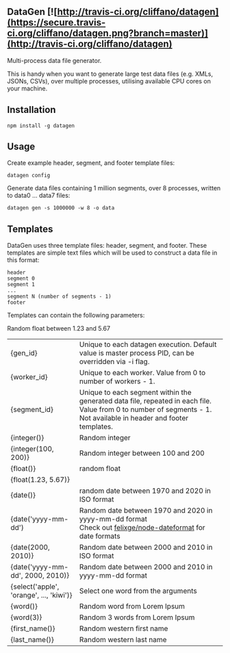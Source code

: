 DataGen [![http://travis-ci.org/cliffano/datagen](https://secure.travis-ci.org/cliffano/datagen.png?branch=master)](http://travis-ci.org/cliffano/datagen)
-------

Multi-process data file generator.

This is handy when you want to generate large test data files (e.g. XMLs, JSONs, CSVs), over multiple processes, utilising available CPU cores on your machine.

Installation
------------

    npm install -g datagen 

Usage
-----

Create example header, segment, and footer template files:

    datagen config

Generate data files containing 1 million segments, over 8 processes, written to data0 ... data7 files:

    datagen gen -s 1000000 -w 8 -o data

Templates
---------

DataGen uses three template files: header, segment, and footer. These templates are simple text files which will be used to construct a data file in this format:

    header
    segment 0
    segment 1
    ...
    segment N (number of segments - 1)
    footer

Templates can contain the following parameters:

<table>
<tr><td>{gen_id}</td><td>Unique to each datagen execution. Default value is master process PID, can be overridden via -i flag.</td></tr>
<tr><td>{worker_id}</td><td>Unique to each worker. Value from 0 to number of workers - 1.</td></tr>
<tr><td>{segment_id}</td><td>Unique to each segment within the generated data file, repeated in each file. Value from 0 to number of segments - 1. Not available in header and footer templates.</td></tr>
<tr><td>{integer()}</td><td>Random integer</td></tr>
<tr><td>{integer(100, 200)}</td><td>Random integer between 100 and 200</td></tr>
<tr><td>{float()}</td><td>random float</td></tr>
<tr><td>{float(1.23, 5.67)}</td>Random float between 1.23 and 5.67<td></td></tr>
<tr><td>{date()}</td><td>random date between 1970 and 2020 in ISO format</td></tr>
<tr><td>{date('yyyy-mm-dd')</td><td>Random date between 1970 and 2020 in yyyy-mm-dd format<br/>Check out <a href="http://github.com/felixge/node-dateformat">felixge/node-dateformat</a> for date formats</td></tr>
<tr><td>{date(2000, 2010)}</td><td>Random date between 2000 and 2010 in ISO format</td></tr>
<tr><td>{date('yyyy-mm-dd', 2000, 2010)}</td><td>Random date between 2000 and 2010 in yyyy-mm-dd format</td></tr>
<tr><td>{select('apple', 'orange', ..., 'kiwi')}</td><td>Select one word from the arguments</td></tr>
<tr><td>{word()}</td><td>Random word from Lorem Ipsum</td></tr>
<tr><td>{word(3)}</td><td>Random 3 words from Lorem Ipsum</td></tr>
<tr><td>{first_name()}</td><td>Random western first name</td></tr>
<tr><td>{last_name()}</td><td>Random western last name</td></tr>
</table>
